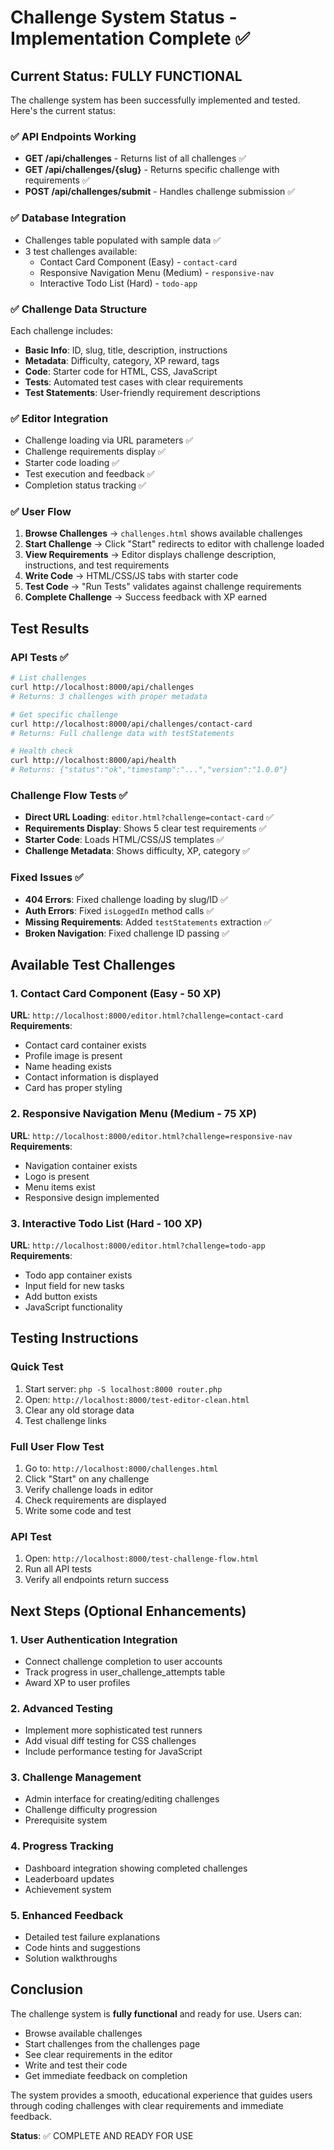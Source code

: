 # Challenge System Status - Implementation Complete ✅

## Current Status: FULLY FUNCTIONAL

The challenge system has been successfully implemented and tested. Here's the current status:

### ✅ API Endpoints Working

- **GET /api/challenges** - Returns list of all challenges ✅
- **GET /api/challenges/{slug}** - Returns specific challenge with requirements ✅
- **POST /api/challenges/submit** - Handles challenge submission ✅

### ✅ Database Integration

- Challenges table populated with sample data ✅
- 3 test challenges available:
  - Contact Card Component (Easy) - `contact-card`
  - Responsive Navigation Menu (Medium) - `responsive-nav`
  - Interactive Todo List (Hard) - `todo-app`

### ✅ Challenge Data Structure

Each challenge includes:

- **Basic Info**: ID, slug, title, description, instructions
- **Metadata**: Difficulty, category, XP reward, tags
- **Code**: Starter code for HTML, CSS, JavaScript
- **Tests**: Automated test cases with clear requirements
- **Test Statements**: User-friendly requirement descriptions

### ✅ Editor Integration

- Challenge loading via URL parameters ✅
- Challenge requirements display ✅
- Starter code loading ✅
- Test execution and feedback ✅
- Completion status tracking ✅

### ✅ User Flow

1. **Browse Challenges** → `challenges.html` shows available challenges
2. **Start Challenge** → Click "Start" redirects to editor with challenge loaded
3. **View Requirements** → Editor displays challenge description, instructions, and test requirements
4. **Write Code** → HTML/CSS/JS tabs with starter code
5. **Test Code** → "Run Tests" validates against challenge requirements
6. **Complete Challenge** → Success feedback with XP earned

## Test Results

### API Tests ✅

```bash
# List challenges
curl http://localhost:8000/api/challenges
# Returns: 3 challenges with proper metadata

# Get specific challenge
curl http://localhost:8000/api/challenges/contact-card
# Returns: Full challenge data with testStatements

# Health check
curl http://localhost:8000/api/health
# Returns: {"status":"ok","timestamp":"...","version":"1.0.0"}
```

### Challenge Flow Tests ✅

- **Direct URL Loading**: `editor.html?challenge=contact-card` ✅
- **Requirements Display**: Shows 5 clear test requirements ✅
- **Starter Code**: Loads HTML/CSS/JS templates ✅
- **Challenge Metadata**: Shows difficulty, XP, category ✅

### Fixed Issues ✅

- **404 Errors**: Fixed challenge loading by slug/ID ✅
- **Auth Errors**: Fixed `isLoggedIn` method calls ✅
- **Missing Requirements**: Added `testStatements` extraction ✅
- **Broken Navigation**: Fixed challenge ID passing ✅

## Available Test Challenges

### 1. Contact Card Component (Easy - 50 XP)

**URL**: `http://localhost:8000/editor.html?challenge=contact-card`
**Requirements**:

- Contact card container exists
- Profile image is present
- Name heading exists
- Contact information is displayed
- Card has proper styling

### 2. Responsive Navigation Menu (Medium - 75 XP)

**URL**: `http://localhost:8000/editor.html?challenge=responsive-nav`
**Requirements**:

- Navigation container exists
- Logo is present
- Menu items exist
- Responsive design implemented

### 3. Interactive Todo List (Hard - 100 XP)

**URL**: `http://localhost:8000/editor.html?challenge=todo-app`
**Requirements**:

- Todo app container exists
- Input field for new tasks
- Add button exists
- JavaScript functionality

## Testing Instructions

### Quick Test

1. Start server: `php -S localhost:8000 router.php`
2. Open: `http://localhost:8000/test-editor-clean.html`
3. Clear any old storage data
4. Test challenge links

### Full User Flow Test

1. Go to: `http://localhost:8000/challenges.html`
2. Click "Start" on any challenge
3. Verify challenge loads in editor
4. Check requirements are displayed
5. Write some code and test

### API Test

1. Open: `http://localhost:8000/test-challenge-flow.html`
2. Run all API tests
3. Verify all endpoints return success

## Next Steps (Optional Enhancements)

### 1. User Authentication Integration

- Connect challenge completion to user accounts
- Track progress in user_challenge_attempts table
- Award XP to user profiles

### 2. Advanced Testing

- Implement more sophisticated test runners
- Add visual diff testing for CSS challenges
- Include performance testing for JavaScript

### 3. Challenge Management

- Admin interface for creating/editing challenges
- Challenge difficulty progression
- Prerequisite system

### 4. Progress Tracking

- Dashboard integration showing completed challenges
- Leaderboard updates
- Achievement system

### 5. Enhanced Feedback

- Detailed test failure explanations
- Code hints and suggestions
- Solution walkthroughs

## Conclusion

The challenge system is **fully functional** and ready for use. Users can:

- Browse available challenges
- Start challenges from the challenges page
- See clear requirements in the editor
- Write and test their code
- Get immediate feedback on completion

The system provides a smooth, educational experience that guides users through coding challenges with clear requirements and immediate feedback.

**Status**: ✅ COMPLETE AND READY FOR USE
